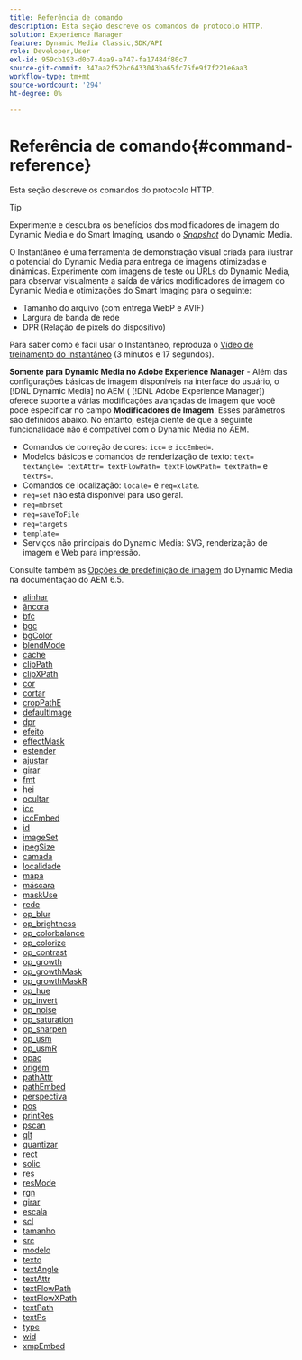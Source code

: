 ```yaml
---
title: Referência de comando
description: Esta seção descreve os comandos do protocolo HTTP.
solution: Experience Manager
feature: Dynamic Media Classic,SDK/API
role: Developer,User
exl-id: 959cb193-d0b7-4aa9-a747-fa17484f80c7
source-git-commit: 347aa2f52bc6433043ba65fc75fe9f7f221e6aa3
workflow-type: tm+mt
source-wordcount: '294'
ht-degree: 0%

---
```


# Referência de comando{#command-reference}

Esta seção descreve os comandos do protocolo HTTP.

>[!TIP]
>
>Experimente e descubra os benefícios dos modificadores de imagem do Dynamic Media e do Smart Imaging, usando o [_Snapshot_](https://snapshot.scene7.com/) do Dynamic Media.
>
> O Instantâneo é uma ferramenta de demonstração visual criada para ilustrar o potencial do Dynamic Media para entrega de imagens otimizadas e dinâmicas. Experimente com imagens de teste ou URLs do Dynamic Media, para observar visualmente a saída de vários modificadores de imagem do Dynamic Media e otimizações do Smart Imaging para o seguinte:
>* Tamanho do arquivo (com entrega WebP e AVIF)
>* Largura de banda de rede
>* DPR (Relação de pixels do dispositivo)
>
>Para saber como é fácil usar o Instantâneo, reproduza o [Vídeo de treinamento do Instantâneo](https://experienceleague.adobe.com/docs/experience-manager-learn/assets/dynamic-media/images/dynamic-media-snapshot.html?lang=en) (3 minutos e 17 segundos).


**Somente para Dynamic Media no Adobe Experience Manager** - Além das configurações básicas de imagem disponíveis na interface do usuário, o [!DNL Dynamic Media] no AEM ( [!DNL Adobe Experience Manager]) oferece suporte a várias modificações avançadas de imagem que você pode especificar no campo **Modificadores de Imagem**. Esses parâmetros são definidos abaixo. No entanto, esteja ciente de que a seguinte funcionalidade não é compatível com o Dynamic Media no AEM.

* Comandos de correção de cores: `icc=` e `iccEmbed=`.
* Modelos básicos e comandos de renderização de texto: `text= textAngle= textAttr= textFlowPath= textFlowXPath= textPath=` e `textPs=`.
* Comandos de localização: `locale=` e `req=xlate`.
* `req=set` não está disponível para uso geral.
* `req=mbrset`
* `req=saveToFile`
* `req=targets`
* `template=`
* Serviços não principais do Dynamic Media: SVG, renderização de imagem e Web para impressão.

<!-- Adobe IS command examples website  http://sj1010010254235.corp.adobe.com/iscommands/ -->

Consulte também as [Opções de predefinição de imagem](https://experienceleague.adobe.com/docs/experience-manager-65/assets/dynamic/managing-image-presets.html#dynamic) do Dynamic Media na documentação do AEM 6.5.

* [alinhar](r-align.md)
* [âncora](r-anchor.md)
* [bfc](r-bfc.md)
* [bgc](r-bgc.md)
* [bgColor](r-bgcolor.md)
* [blendMode](r-blendmode.md)
* [cache](r-is-http-cache.md)
* [clipPath](r-clippath.md)
* [clipXPath](r-clipxpath.md)
* [cor](r-color-commandref.md)
* [cortar](r-crop.md)
* [cropPathE](r-croppath.md)
* [defaultImage](r-is-http-defaultimage.md)
* [dpr](r-dpr.md)
* [efeito](r-effect.md)
* [effectMask](r-effectmask.md)
* [estender](r-extend.md)
* [ajustar](r-fit.md)
* [girar](r-flip.md)
* [fmt](r-is-http-fmt.md)
* [hei](r-is-http-hei.md)
* [ocultar](r-hide.md)
* [icc](r-icc.md)
* [iccEmbed](r-iccembed.md)
* [id](r-id.md)
* [imageSet](r-imageset.md)
* [jpegSize](r-jpegsize.md)
* [camada](r-layer.md)
* [localidade](r-locale.md)
* [mapa](r-map.md)
* [máscara](r-mask.md)
* [maskUse](r-maskuse.md)
* [rede](r-network.md)
* [op_blur](r-op-blur.md)
* [op_brightness](r-op-brightness.md)
* [op_colorbalance](r-op-colorbalance.md)
* [op_colorize](r-op-colorize.md)
* [op_contrast](r-op-contrast.md)
* [op_growth](r-op-grow.md)
* [op_growthMask](r-op-growmask.md)
* [op_growthMaskR](r-op-growmaskr.md)
* [op_hue](r-op-hue.md)
* [op_invert](r-op-invert.md)
* [op_noise](r-op-noise.md)
* [op_saturation](r-op-saturation.md)
* [op_sharpen](r-op-sharpen.md)
* [op_usm](r-op-usm.md)
* [op_usmR](r-op-usmr.md)
* [opac](r-opac.md)
* [origem](r-origin.md)
* [pathAttr](r-pathattr.md)
* [pathEmbed](r-pathembed.md)
* [perspectiva](r-perspective.md)
* [pos](r-pos.md)
* [printRes](r-printres.md)
* [pscan](r-pscan.md)
* [qlt](r-is-http-qlt.md)
* [quantizar](r-is-http-quantize.md)
* [rect](r-rect.md)
* [solic](r-req/r-req.md)
* [res](r-res.md)
* [resMode](r-is-http-resmode.md)
* [rgn](r-rgn.md)
* [girar](r-rotate.md)
* [escala](r-is-http-scale.md)
* [scl](r-scl.md)
* [tamanho](r-size-reference.md)
* [src](r-src.md)
* [modelo](r-template.md)
* [texto](r-text.md)
* [textAngle](r-textangle.md)
* [textAttr](r-textattr.md)
* [textFlowPath](r-textflowpath.md)
* [textFlowXPath](r-textflowxpath.md)
* [textPath](r-textpath.md)
* [textPs](r-textps.md)
* [type](r-type.md)
* [wid](r-is-http-wid.md)
* [xmpEmbed](r-xmpembed.md)
